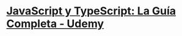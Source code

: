 # [JavaScript y TypeScript: La Guía Completa - Udemy](https://www.udemy.com/course/javascript-y-typescript-la-guia-completa/?referralCode=46DA26804727519536BF)